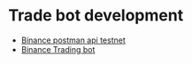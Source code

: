 # Trade bot development

- [Binance postman api testnet](https://academy.binance.com/en/articles/binance-api-series-pt-1-spot-trading-with-postman)
- [Binance Trading bot](https://www.youtube.com/watch?v=5FrHbdToTO4)

